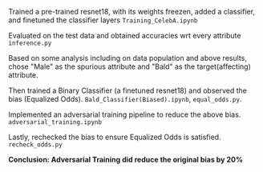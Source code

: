 Trained a pre-trained resnet18, with its weights freezen, added a classifier, and finetuned the classifier layers `Training_CelebA.ipynb`

Evaluated on the test data and obtained accuracies wrt every attribute `inference.py`

Based on some analysis including on data population and above results, chose "Male" as the spurious attribute and "Bald" as the target(affecting) attribute.

Then trained a Binary Classifier (a finetuned resnet18) and observed the bias (Equalized Odds).
`Bald_Classifier(Biased).ipynb`, `equal_odds.py`.

Implemented an adversarial training pipeline to reduce the above bias.
`adversarial_training.ipynb`

Lastly, rechecked the bias to ensure Equalized Odds is satisfied.
`recheck_odds.py`

**Conclusion: Adversarial Training did reduce the original bias by 20%**
